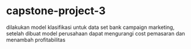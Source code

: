 # capstone-project-3

dilakukan model klasifikasi untuk data set bank campaign marketing,
setelah dibuat model perusahaan dapat mengurangi cost pemasaran dan menambah profitabilitas
